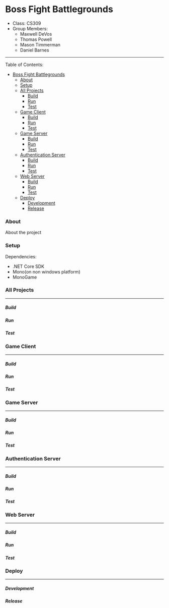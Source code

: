 # Boss Fight Battlegrounds
- Class: CS309
- Group Members: 
  - Maxwell DeVos
  - Thomas Powell
  - Mason Timmerman
  - Daniel Barnes

---

Table of Contents:
<!-- code_chunk_output -->

- [Boss Fight Battlegrounds](#boss-fight-battlegrounds)
    - [About](#about)
    - [Setup](#setup)
    - [All Projects](#all-projects)
        - [Build](#build)
        - [Run](#run)
        - [Test](#test)
    - [Game Client](#game-client)
        - [Build](#build-1)
        - [Run](#run-1)
        - [Test](#test-1)
    - [Game Server](#game-server)
        - [Build](#build-2)
        - [Run](#run-2)
        - [Test](#test-2)
    - [Authentication Server](#authentication-server)
        - [Build](#build-3)
        - [Run](#run-3)
        - [Test](#test-3)
    - [Web Server](#web-server)
        - [Build](#build-4)
        - [Run](#run-4)
        - [Test](#test-4)
    - [Deploy](#deploy)
        - [Development](#development)
        - [Release](#release)

<!-- /code_chunk_output -->

### About

About the project


### Setup

Dependencies:
- .NET Core SDK
- Mono(on non windows platform)
- MonoGame


### All Projects

---

##### Build

##### Run

##### Test


### Game Client

---

##### Build

##### Run

##### Test


### Game Server

---

##### Build

##### Run

##### Test

### Authentication Server

---

##### Build

##### Run

##### Test

### Web Server

---

##### Build

##### Run

##### Test

### Deploy

---

##### Development

##### Release